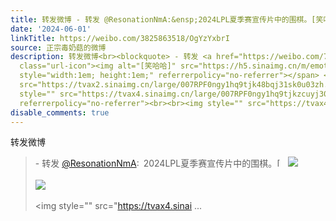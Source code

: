 ```yaml
---
title: 转发微博 - 转发 @ResonationNmA:&ensp;2024LPL夏季赛宣传片中的围棋。[笑哈哈] [图片][图片][图片][图片][图片][图片][图片][图片][图片]
date: '2024-06-01'
linkTitle: https://weibo.com/3825863518/OgYzYxbrI
source: 正宗毒奶菇的微博
description: 转发微博<br><blockquote> - 转发 <a href="https://weibo.com/7208387987" target="_blank">@ResonationNmA</a>: 2024LPL夏季赛宣传片中的围棋。<span
  class="url-icon"><img alt="[笑哈哈]" src="https://h5.sinaimg.cn/m/emoticon/icon/lxh/lxh_xiaohaha-56dbc288a5.png"
  style="width:1em; height:1em;" referrerpolicy="no-referrer"></span> <img style=""
  src="https://tvax2.sinaimg.cn/large/007RPF0ngy1hq9tjk48bqj31sk0u03zh.jpg" referrerpolicy="no-referrer"><br><br><img
  style="" src="https://tvax4.sinaimg.cn/large/007RPF0ngy1hq9tjkzcuyj30u01pvdlg.jpg"
  referrerpolicy="no-referrer"><br><br><img style="" src="https://tvax4.sinai ...
disable_comments: true
---
```

转发微博<br><blockquote> - 转发 <a href="https://weibo.com/7208387987" target="_blank">@ResonationNmA</a>: 2024LPL夏季赛宣传片中的围棋。<span class="url-icon"><img alt="[笑哈哈]" src="https://h5.sinaimg.cn/m/emoticon/icon/lxh/lxh_xiaohaha-56dbc288a5.png" style="width:1em; height:1em;" referrerpolicy="no-referrer"></span> <img style="" src="https://tvax2.sinaimg.cn/large/007RPF0ngy1hq9tjk48bqj31sk0u03zh.jpg" referrerpolicy="no-referrer"><br><br><img style="" src="https://tvax4.sinaimg.cn/large/007RPF0ngy1hq9tjkzcuyj30u01pvdlg.jpg" referrerpolicy="no-referrer"><br><br><img style="" src="https://tvax4.sinai ...